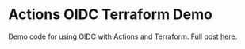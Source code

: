 # Actions OIDC Terraform Demo

Demo code for using OIDC with Actions and Terraform. Full post [here](https://colinsalmcorner.com/using-oidc-with-terraform-in-github-actions/).
